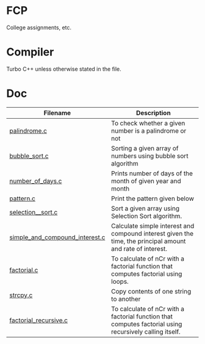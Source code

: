# FCP
College assignments, etc.

# Compiler
Turbo C++ unless otherwise stated in the file.

# Doc
|Filename|Description|
|--------|-----------|
|[palindrome.c](https://github.com/meetmangukiya/FCP/blob/master/src/palindrome.c)|To check whether a given number is a palindrome or not|
|[bubble_sort.c](https://github.com/meetmangukiya/FCP/blob/master/src/bubble_sort.c)|Sorting a given array of numbers using bubble sort algorithm|
|[number_of_days.c](https://github.com/meetmangukiya/FCP/blob/master/src/number_of_days.c)|Prints number of days of the month of given year and month|
|[pattern.c](https://github.com/meetmangukiya/FCP/blob/master/src/pattern.c)|Print the pattern given below|
|[selection__sort.c](https://github.com/meetmangukiya/FCP/blob/master/src/selection__sort.c)|Sort a given array using Selection Sort algorithm.|
|[simple_and_compound_interest.c](https://github.com/meetmangukiya/FCP/blob/master/src/simple_and_compound_interest.c)|Calculate simple interest and compound interest given the time, the principal amount and rate of interest.|
|[factorial.c](https://github.com/meetmangukiya/FCP/blob/master/src/factorial.c)|To calculate of nCr with a factorial function that computes factorial using loops.|
|[strcpy.c](https://github.com/meetmangukiya/FCP/blob/master/src/strcpy.c)|Copy contents of one string to another|
|[factorial_recursive.c](https://github.com/meetmangukiya/FCP/blob/master/src/factorial_recursive.c)|To calculate of nCr with a factorial function that computes factorial using recursively calling itself.|